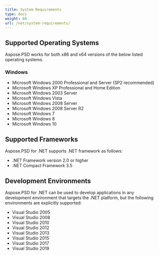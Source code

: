```yaml
---
title: System Requirements
type: docs
weight: 60
url: /net/system-requirements/
---
```



## **Supported Operating Systems**
Aspose.PSD works for both x86 and x64 versions of the below listed operating systems.
### **Windows**
- Microsoft Windows 2000 Professional and Server (SP2 recommended)
- Microsoft Windows XP Professional and Home Edition
- Microsoft Windows 2003 Server
- Microsoft Windows Vista
- Microsoft Windows 2008 Server
- Microsoft Windows 2008 Server R2
- Microsoft Windows 7
- Microsoft Windows 8
- Microsoft Windows 10


## **Supported Frameworks**
Aspose.PSD for .NET supports .NET framework as follows:

- .NET Framework version 2.0 or higher
- .NET Compact Framework 3.5


## **Development Environments**
Aspose.PSD for .NET can be used to develop applications in any development environment that targets the .NET platform, but the following environments are explicitly supported:

- Visual Studio 2005
- Visual Studio 2008
- Visual Studio 2010
- Visual Studio 2012
- Visual Studio 2013
- Visual Studio 2015
- Visual Studio 2017
- Visual Studio 2019
